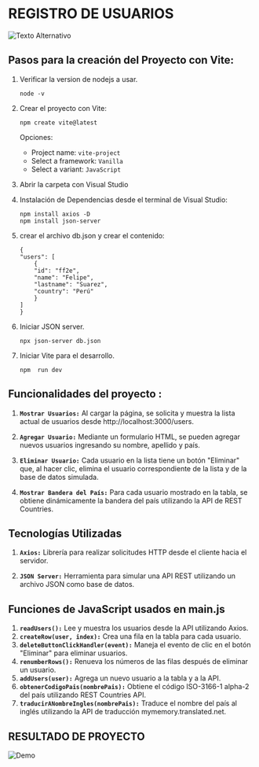 # REGISTRO DE USUARIOS

![Texto Alternativo](https://i.ibb.co/NCXjktp/proyecto-1.png)


## Pasos para la creación del Proyecto con Vite:

1. Verificar la version de nodejs a usar.

    ```
    node -v
    ```

2. Crear el proyecto con Vite:

    ```
    npm create vite@latest
    ```

    Opciones: 

    - Project name: `vite-project`
    - Select a framework: `Vanilla`
    - Select a variant: `JavaScript`

3. Abrir la carpeta con Visual Studio

5. Instalación de Dependencias desde el terminal de Visual Studio:

    ```
    npm install axios -D
    npm install json-server
    ```

6. crear el archivo db.json y crear el contenido: 

    ```
    {
    "users": [
        {
        "id": "ff2e",
        "name": "Felipe",
        "lastname": "Suarez",
        "country": "Perú"
        }
    ]
    }
    ```

7. Iniciar JSON server.

    ```
    npx json-server db.json
    ```

8. Iniciar Vite para el desarrollo.

    ```
    npm  run dev
    ```

## Funcionalidades del proyecto :

1. **`Mostrar Usuarios:`** Al cargar la página, se solicita y muestra la lista actual de usuarios desde http://localhost:3000/users.

2. **`Agregar Usuario:`** Mediante un formulario HTML, se pueden agregar nuevos usuarios ingresando su nombre, apellido y país.

3. **`Eliminar Usuario:`**  Cada usuario en la lista tiene un botón "Eliminar" que, al hacer clic, elimina el usuario correspondiente de la lista y de la base de datos simulada.

4. **`Mostrar Bandera del País:`** Para cada usuario mostrado en la tabla, se obtiene dinámicamente la bandera del país utilizando la API de REST Countries.

## Tecnologías Utilizadas

1. **`Axios:`** Librería para realizar solicitudes HTTP desde el cliente hacia el servidor.

2. **`JSON Server:`** Herramienta para simular una API REST utilizando un archivo JSON como base de datos.



## Funciones de JavaScript usados en main.js

1. **`readUsers():`** Lee y muestra los usuarios desde la API utilizando Axios.
2. **`createRow(user, index):`** Crea una fila en la tabla para cada usuario.
3. **`deleteButtonClickHandler(event):`** Maneja el evento de clic en el botón "Eliminar" para eliminar usuarios.
4. **`renumberRows():`** Renueva los números de las filas después de eliminar un usuario.
5. **`addUsers(user):`** Agrega un nuevo usuario a la tabla y a la API.
6. **`obtenerCodigoPais(nombrePais):`** Obtiene el código ISO-3166-1 alpha-2 del país utilizando REST Countries API.
7. **`traducirANombreIngles(nombrePais):`** Traduce el nombre del país al inglés utilizando la API de traducción mymemory.translated.net.

## RESULTADO DE PROYECTO

![Demo](https://i.ibb.co/Bqhxvx7/register-user.gif)
